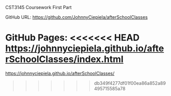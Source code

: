 CST3145 Coursework First Part

GitHub URL:
https://github.com/JohnnyCiepiela/afterSchoolClasses

GitHub Pages:
<<<<<<< HEAD
https://johnnyciepiela.github.io/afterSchoolClasses/index.html
=======
https://johnnyciepiela.github.io/afterSchoolClasses/
>>>>>>> db349f4277df01f00ea86a852a89495715585a78

